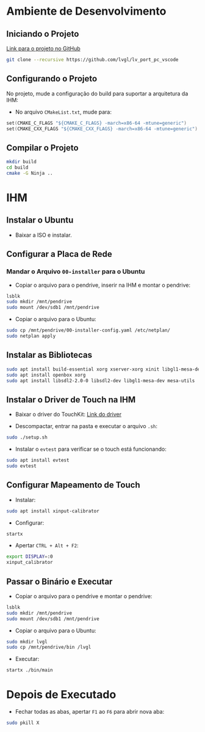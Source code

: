 # Ambiente de Desenvolvimento

## Iniciando o Projeto

[Link para o projeto no GitHub](https://github.com/lvgl/lv_port_pc_vscode)

```bash
git clone --recursive https://github.com/lvgl/lv_port_pc_vscode
```

## Configurando o Projeto

No projeto, mude a configuração do build para suportar a arquitetura da IHM:

- No arquivo `CMakeList.txt`, mude para:

```c
set(CMAKE_C_FLAGS "${CMAKE_C_FLAGS} -march=x86-64 -mtune=generic")
set(CMAKE_CXX_FLAGS "${CMAKE_CXX_FLAGS} -march=x86-64 -mtune=generic")
```

## Compilar o Projeto

```bash
mkdir build
cd build
cmake -G Ninja ..
```

# IHM

## Instalar o Ubuntu

- Baixar a ISO e instalar.

## Configurar a Placa de Rede

### Mandar o Arquivo `00-installer` para o Ubuntu

- Copiar o arquivo para o pendrive, inserir na IHM e montar o pendrive:

```bash
lsblk
sudo mkdir /mnt/pendrive
sudo mount /dev/sdb1 /mnt/pendrive
```

- Copiar o arquivo para o Ubuntu:

```bash
sudo cp /mnt/pendrive/00-installer-config.yaml /etc/netplan/
sudo netplan apply
```

## Instalar as Bibliotecas

```bash
sudo apt install build-essential xorg xserver-xorg xinit libgl1-mesa-dev libinput-dev libudev-dev
sudo apt install openbox xorg
sudo apt install libsdl2-2.0-0 libsdl2-dev libgl1-mesa-dev mesa-utils
```

## Instalar o Driver de Touch na IHM

- Baixar o driver do TouchKit:
[Link do driver](https://www.eeti.com/drivers_Linux.html)

- Descompactar, entrar na pasta e executar o arquivo `.sh`:

```bash
sudo ./setup.sh
```

- Instalar o `evtest` para verificar se o touch está funcionando:

```bash
sudo apt install evtest
sudo evtest
```

## Configurar Mapeamento de Touch

- Instalar:

```bash
sudo apt install xinput-calibrator
```

- Configurar:

```bash
startx
```

- Apertar `CTRL + Alt + F2`:

```bash
export DISPLAY=:0
xinput_calibrator
```

## Passar o Binário e Executar

- Copiar o arquivo para o pendrive e montar o pendrive:

```bash
lsblk
sudo mkdir /mnt/pendrive
sudo mount /dev/sdb1 /mnt/pendrive
```

- Copiar o arquivo para o Ubuntu:

```bash
sudo mkdir lvgl
sudo cp /mnt/pendrive/bin /lvgl
```

- Executar:

```bash
startx ./bin/main
```

# Depois de Executado

- Fechar todas as abas, apertar `F1` ao `F6` para abrir nova aba:

```bash
sudo pkill X
```
